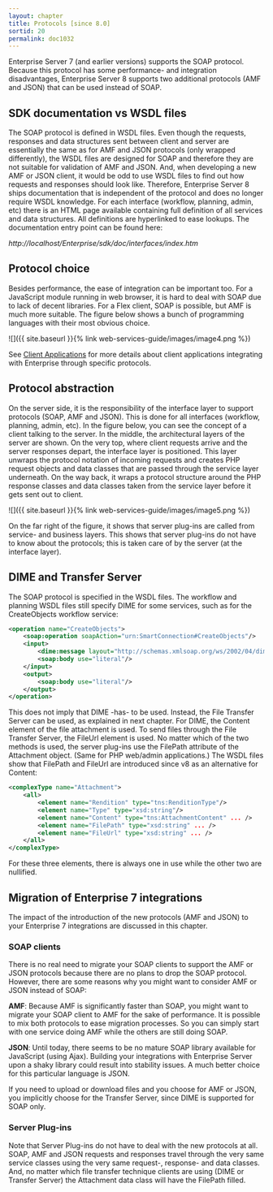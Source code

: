```yaml
---
layout: chapter
title: Protocols [since 8.0]
sortid: 20
permalink: doc1032
---
```

Enterprise Server 7 (and earlier versions) supports the SOAP protocol. Because this protocol has some performance- and integration disadvantages, Enterprise Server 8 supports two additional protocols (AMF and JSON) that can be used instead of SOAP.

## SDK documentation vs WSDL files

The SOAP protocol is defined in WSDL files. Even though the requests, responses and data structures sent between client and server are essentially the same as for AMF and JSON protocols (only wrapped differently), the WSDL files are designed for SOAP and therefore they are not suitable for validation of AMF and JSON. And, when developing a new AMF or JSON client, it would be odd to use WSDL files to find out how requests and responses should look like. Therefore, Enterprise Server 8 ships documentation that is independent of the protocol and does no longer require WSDL knowledge. For each interface (workflow, planning, admin, etc) there is an HTML page available containing full definition of all services and data structures. All definitions are hyperlinked to ease lookups. The documentation entry point can be found here:

*http://localhost/Enterprise/sdk/doc/interfaces/index.htm*

## Protocol choice

Besides performance, the ease of integration can be important too. For a JavaScript module running in web browser, it is hard to deal with SOAP due to lack of decent libraries. For a Flex client, SOAP is possible, but AMF is much more suitable. The figure below shows a bunch of programming languages with their most obvious choice.

![]({{ site.baseurl }}{% link web-services-guide/images/image4.png %})

See [Client Applications](client-applications.md) for more details about client applications integrating with Enterprise through specific protocols.

## Protocol abstraction

On the server side, it is the responsibility of the interface layer to support protocols (SOAP, AMF and JSON). This is done for all interfaces (workflow, planning, admin, etc). In the figure below, you can see the concept of a client talking to the server. In the middle, the architectural layers of the server are shown. On the very top, where client requests arrive and the server responses depart, the interface layer is positioned. This layer unwraps the protocol notation of incoming requests and creates PHP request objects and data classes that are passed through the service layer underneath. On the way back, it wraps a protocol structure around the PHP response classes and data classes taken from the service layer before it gets sent out to client.

![]({{ site.baseurl }}{% link web-services-guide/images/image5.png %})

On the far right of the figure, it shows that server plug-ins are called from service- and business layers. This shows that server plug-ins do not have to know about the protocols; this is taken care of by the server (at the interface layer).

## DIME and Transfer Server

The SOAP protocol is specified in the WSDL files. The workflow and planning WSDL files still specify DIME for some services, such as for the CreateObjects workflow service:
```xml
<operation name="CreateObjects">
	<soap:operation soapAction="urn:SmartConnection#CreateObjects"/>
	<input>
		<dime:message layout="http://schemas.xmlsoap.org/ws/2002/04/dime/closed-layout" wsdl:required="false"/>
		<soap:body use="literal"/>
	</input>
	<output>
		<soap:body use="literal"/>
	</output>
</operation>
```

This does not imply that DIME -has- to be used. Instead, the File Transfer Server can be used, as explained in next chapter. For DIME, the Content element of the file attachment is used. To send files through the File Transfer Server, the FileUrl element is used. No matter which of the two methods is used, the server plug-ins use the FilePath attribute of the Attachment object. (Same for PHP web/admin applications.) The WSDL files show that FilePath and FileUrl are introduced since v8 as an alternative for Content:
```xml
<complexType name="Attachment">
	<all>
		<element name="Rendition" type="tns:RenditionType"/>
		<element name="Type" type="xsd:string"/>
		<element name="Content" type="tns:AttachmentContent" ... />
		<element name="FilePath" type="xsd:string" ... />
		<element name="FileUrl" type="xsd:string" ... />
	</all>
</complexType>
```
For these three elements, there is always one in use while the other two are nullified.

## Migration of Enterprise 7 integrations

The impact of the introduction of the new protocols (AMF and JSON) to your Enterprise 7 integrations are discussed in this chapter.

### SOAP clients

There is no real need to migrate your SOAP clients to support the AMF or JSON protocols because there are no plans to drop the SOAP protocol. However, there are some reasons why you might want to consider AMF or JSON instead of SOAP:

**AMF**: Because AMF is significantly faster than SOAP, you might want to migrate your SOAP client to AMF for the sake of performance. It is possible to mix both protocols to ease migration processes. So you can simply start with one service doing AMF while the others are still doing SOAP.

**JSON**: Until today, there seems to be no mature SOAP library available for JavaScript (using Ajax). Building your integrations with Enterprise Server upon a shaky library could result into stability issues. A much better choice for this particular language is JSON.

If you need to upload or download files and you choose for AMF or JSON, you implicitly choose for the Transfer Server, since DIME is supported for SOAP only.

### Server Plug-ins

Note that Server Plug-ins do not have to deal with the new protocols at all. SOAP, AMF and JSON requests and responses travel through the very same service classes using the very same request-, response- and data classes. And, no matter which file transfer technique clients are using (DIME or Transfer Server) the Attachment data class will have the FilePath filled.
